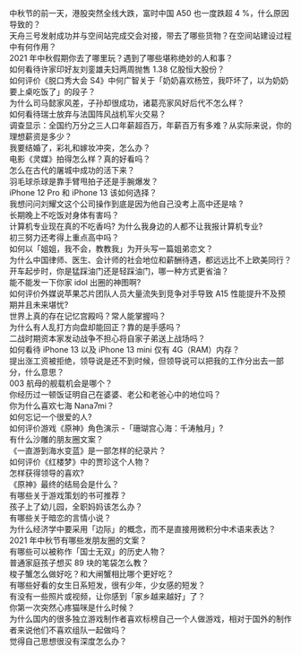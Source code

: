 中秋节的前一天，港股突然全线大跌，富时中国 A50 也一度跌超 4 %，什么原因导致的？  
天舟三号发射成功并与空间站完成交会对接，带去了哪些货物？在空间站建设过程中有何作用？  
2021 年中秋假期你去了哪里玩？遇到了哪些堪称绝妙的人和事？  
如何看待许家印好友刘銮雄夫妇两周抛售 1.38 亿股恒大股份？  
如何评价《脱口秀大会 S4》中何广智关于「奶奶喜欢杨笠，我吓坏了，以为奶奶要上桌吃饭了」的段子？  
为什么司马懿家风差，子孙却很成功，诸葛亮家风好后代不怎么样？  
如何看待瑞士放弃与法国阵风战机军火交易？  
调查显示：全国约万分之三人口年薪超百万，年薪百万有多难？从实际来说，你的理想薪资是多少？  
我要结婚了，彩礼和嫁妆冲突，怎么办？  
电影《灵媒》拍得怎么样？真的好看吗？  
怎么在古代的屠城中成功的活下来？  
羽毛球杀球是靠手臂甩拍子还是手腕爆发？  
iPhone 12 Pro 和 iPhone 13 该如何选择？  
我想问问刘耀文这个公司操作到底是因为他自己没考上高中还是啥 ?  
长期晚上不吃饭对身体有害吗？  
计算机专业现在真的不吃香吗? 为什么我身边的人都不让我报计算机专业?  
初三努力还考得上重点高中吗？  
如何以「姐姐，我不会，教教我」为开头写一篇姐弟恋文？  
为什么中国律师、医生、会计师的社会地位和薪酬待遇，都远远比不上欧美同行？  
开车起步时，你是猛踩油门还是轻踩油门，哪一种方式更省油？  
能不能发一下你家 idol 出圈的神图啊?  
如何评价外媒说苹果芯片团队人员大量流失到竞争对手导致 A15 性能提升不及预期并且未来堪忧?  
世界上真的存在记忆宫殿吗？常人能掌握吗？  
为什么有人乱打方向盘却能回正？靠的是手感吗？  
二战时期资本家发动战争不担心将自家子弟送上战场吗？  
如何看待 iPhone 13 以及 iPhone 13 mini  仅有 4G（RAM）内存？  
提出涨工资被拒绝，领导说是还不到时候，但领导说可以把我的工作分出去一部分，什么意思？  
003 航母的舰载机会是哪个？  
你经历过一顿饭证明自己在婆婆、老公和老爸心中的地位吗？  
你为什么喜欢七海 Nana7mi？  
如何忘记一个很爱的人?  
如何评价游戏《原神》角色演示 -「珊瑚宫心海：千涛触月」?  
有什么沙雕的朋友圈文案？  
《一直游到海水变蓝》是一部怎样的纪录片？  
如何评价《红楼梦》中的贾珍这个人物？  
怎样获得领导的喜欢?  
《原神》最终的结局会是什么？  
有哪些关于游戏策划的书可推荐？  
孩子上了幼儿园，全职妈妈该怎么办？  
有哪些关于暗恋的言情小说？  
为什么经济学中要采用「边际」的概念，而不是直接用微积分中术语来表达？  
2021 年中秋节有哪些发朋友圈的文案？  
有哪些可以被称作「国士无双」的历史人物？  
普通家庭孩子想买 89 块的笔袋怎么教？  
梭子蟹怎么做好吃？和大闸蟹相比哪个更好吃？  
有哪些好看的女生日系短发，很有少年，少女感的短发？  
有没有一些照片或视频，让你感到「家乡越来越好」了？  
你第一次突然心疼猫咪是什么时候？  
为什么国内的很多独立游戏制作者喜欢标榜自己一个人做游戏，相对于国外的制作者来说他们不喜欢组队一起做吗？  
觉得自己思想很没有深度怎么办？  
